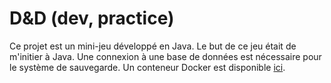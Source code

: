 # D&D (dev, practice)

Ce projet est un mini-jeu développé en Java. Le but de ce jeu était de m'initier à Java. Une connexion à une base de données est nécessaire pour le système de sauvegarde. Un conteneur Docker est disponible [ici](https://hub.docker.com/r/mateonicoud/java).

[//]: # (```mermaid)

[//]: # (classDiagram)

[//]: # (    class hero {)

[//]: # (        -String name)

[//]: # (        -String job)

[//]: # (        -Inventory inventory)

[//]: # (        -boolean secondaryHand)

[//]: # (        -int health)

[//]: # (        -int attackPower)

[//]: # (        -int defensePower)

[//]: # (        -OffensiveEquipment OffensiveEquipment)

[//]: # (        -DefensiveEquipment DefensiveEquipment)

[//]: # (        +hero&#40;String, boolean&#41;)

[//]: # (        +void addToInventory&#40;Items&#41;)

[//]: # (        +void displayInventory&#40;&#41;)

[//]: # (        +void displayCharacter&#40;&#41;)

[//]: # (        +boolean getIsSecondaryHand&#40;&#41;)

[//]: # (        +String getName&#40;&#41;)

[//]: # (        +String getJob&#40;&#41;)

[//]: # (        +void setJob&#40;String&#41;)

[//]: # (        +boolean isSecondaryHand&#40;&#41;)

[//]: # (        +int getHealth&#40;&#41;)

[//]: # (        +void setHealth&#40;int&#41;)

[//]: # (        +int getAttackPower&#40;&#41;)

[//]: # (        +void setAttackPower&#40;int&#41;)

[//]: # (        +int getDefensePower&#40;&#41;)

[//]: # (        +void setDefensePower&#40;int&#41;)

[//]: # (        +OffensiveEquipment getOffensiveEquipment&#40;&#41;)

[//]: # (        +void setOffensiveEquipment&#40;OffensiveEquipment&#41;)

[//]: # (        +DefensiveEquipment getDefensiveEquipment&#40;&#41;)

[//]: # (        +void setDefensiveEquipment&#40;DefensiveEquipment&#41;)

[//]: # (    })

[//]: # (    class Warrior {)

[//]: # (        +Warrior&#40;String, String, boolean&#41;)

[//]: # (    })

[//]: # (    class Wizard {)

[//]: # (        +Wizard&#40;String, String, boolean&#41;)

[//]: # (    })

[//]: # (    class Inventory {)

[//]: # (        -ArrayList<Items> items)

[//]: # (        +Inventory&#40;&#41;)

[//]: # (        +void addItems&#40;Items&#41;)

[//]: # (        +void removeItems&#40;Items&#41;)

[//]: # (        +void displayInventory&#40;&#41;)

[//]: # (    })

[//]: # (    class Items {)

[//]: # (        -String name)

[//]: # (        -String type)

[//]: # (        +Items&#40;String, String&#41;)

[//]: # (        +String getName&#40;&#41;)

[//]: # (        +void setName&#40;String&#41;)

[//]: # (        +String getType&#40;&#41;)

[//]: # (        +void setType&#40;String&#41;)

[//]: # (    })

[//]: # (    class DefensiveEquipment {)

[//]: # (        <<abstract>>)

[//]: # (        -int defensePower)

[//]: # (        +DefensiveEquipment&#40;String, String, int&#41;)

[//]: # (        +int getDefensePower&#40;&#41;)

[//]: # (        +void setDefensePower&#40;int&#41;)

[//]: # (    })

[//]: # (    class ArcaneShield {)

[//]: # (        +ArcaneShield&#40;&#41;)

[//]: # (    })

[//]: # (    class PaperCraftShield {)

[//]: # (        +PaperCraftShield&#40;&#41;)

[//]: # (    })

[//]: # (        class LoadedShield {)

[//]: # (        +LoadedShield&#40;String, String, int&#41;)

[//]: # (    })

[//]: # (    class OffensiveEquipment {)

[//]: # (        <<abstract>>)

[//]: # (        -int attackPower)

[//]: # (        +OffensiveEquipment&#40;String, String, int&#41;)

[//]: # (        +int getAttackPower&#40;&#41;)

[//]: # (        +void setAttackPower&#40;int&#41;)

[//]: # (    })

[//]: # (    class FoamSword {)

[//]: # (        +FoamSword&#40;&#41;)

[//]: # (    })

[//]: # (    class WoodStick {)

[//]: # (        +WoodStick&#40;&#41;)

[//]: # (    })

[//]: # (    class ExcaliburSword{)

[//]: # (        +ExcaliburSword&#40;&#41;)

[//]: # (    })

[//]: # (    class EldritchStaff{)

[//]: # (        +EldritchStaff&#40;&#41;)

[//]: # (    })

[//]: # (    class LoadedOffensive{)

[//]: # (        +LoadedOffensive&#40;String, String, int&#41;)

[//]: # (    })

[//]: # (    class CharacterOutOfBounds {)

[//]: # (        <<Exception>>)

[//]: # (        -String errorMessage)

[//]: # (        +CharacterOutOfBounds&#40;String&#41;)

[//]: # (    })

[//]: # (    class Menu {)

[//]: # (        -Scanner reader)

[//]: # (        +Menu&#40;&#41;)

[//]: # (        +void displayMenu&#40;&#41;)

[//]: # (        +String getRestartResponse&#40;&#41;)

[//]: # (        +String getCharacterName&#40;&#41;)

[//]: # (        +String getCharacterJob&#40;&#41;)

[//]: # (        +boolean getSecondHand&#40;&#41;)

[//]: # (        +void getEnter&#40;&#41;)

[//]: # (    })

[//]: # (    class Game {)

[//]: # (        +Game&#40;&#41;)

[//]: # (        +void startGame&#40;&#41;)

[//]: # (        +void playGame&#40;&#41;)

[//]: # (    })

[//]: # (    class Main {)

[//]: # (        +void main&#40;String[] args&#41;)

[//]: # (    })

[//]: # (    class DatabaseConnection{)

[//]: # (        +getConnection&#40;&#41;)

[//]: # (        -String DATABASE_URL)

[//]: # (        -String DATABASE_USER )

[//]: # (        -String DATABASE_PASSWORD)

[//]: # (    })

[//]: # (    class LoadedConsumable{)

[//]: # (        +LoadedConsumable&#40;String,String,int&#41;)

[//]: # (    })

[//]: # (    class Consumable{)

[//]: # (        +Consumable&#40;String,String,int&#41;)

[//]: # (    })

[//]: # (    class GreatPotion{)

[//]: # (        +GreatPotion&#40;&#41;)

[//]: # (    })

[//]: # (    class StandardPotion{)

[//]: # (        +StandardPotion&#40;&#41;)

[//]: # (    })

[//]: # (    class GreatPotion{)

[//]: # (        +GreatPotion&#40;&#41;)

[//]: # (    })

[//]: # (    class RequestDatabase{)

[//]: # (    +RequestDatabase&#40;&#41;)

[//]: # (    +void createHero&#40;Board board, Hero character&#41;)

[//]: # (    +void getHeroes&#40;&#41;)

[//]: # (    +void editHero&#40;Board board, Hero character&#41; )

[//]: # (    +void deleteAllData&#40;&#41;)

[//]: # (    +void deleteHero&#40;&#41; )

[//]: # (    +void deleteDefensiveEquipement&#40;&#41; )

[//]: # (    +void deleteOffensiveEquipement&#40;&#41;)

[//]: # (    +void deleteBoard&#40;&#41;)

[//]: # (    +void deleteCase&#40;&#41;)

[//]: # (    +void deleteMysteryBox&#40;&#41;)

[//]: # (    +void deleteEnnemie&#40;&#41;)

[//]: # (    +void executeUpdate&#40;String sql&#41; )

[//]: # (    +void getDefensiveEquipments&#40;&#41; )

[//]: # (    +void insertDefensiveEquipment&#40;Hero character, DefensiveEquipment defensiveEquipment&#41;)

[//]: # (    +void editDefensiveEquipment&#40;Hero character, DefensiveEquipment defensiveEquipment&#41;)

[//]: # (    +deleteDefensiveEquipment&#40;int id&#41; )

[//]: # (    +void getOffensiveEquipments&#40;&#41; )

[//]: # (    +insertOffensiveEquipment&#40;Hero character, OffensiveEquipment offensiveEquipment&#41;)

[//]: # (    +editOffensiveEquipment&#40;Hero character, OffensiveEquipment offensiveEquipment&#41;)

[//]: # (    +deleteDOffensiveEquipment&#40;Hero character&#41; )

[//]: # (    +editBoard&#40;Hero character, int id_case, int id&#41;)

[//]: # (    +void insertBoard&#40;Hero character, int id_case, int id&#41;)

[//]: # (    +void createBox&#40;Board board, Hero character, int id&#41;)

[//]: # (    +insertMysteryBox&#40;Items item, Board board, int id&#41;)

[//]: # (    +insertEnnemie&#40;Ennemies ennemie, Board board, int id&#41;)

[//]: # (    +editEnnemie&#40;Ennemies ennemie, int id&#41;)

[//]: # (    +void getEnnemyFromDatabase&#40;Board board, int boardId, ArrayList<Box> boxes&#41;)

[//]: # (    +void getMysteryBoxFromDatabase&#40;Board board, int boardId, ArrayList<Box> boxes&#41;)

[//]: # (    +void getHeroPosition&#40;int boardId&#41;)

[//]: # (    })

[//]: # (    class Box{)

[//]: # (    +void interaction&#40;Hero,Board&#41;)

[//]: # (    })

[//]: # (    <<interface>> Box)

[//]: # (    class Ennemies{)

[//]: # (        -int health)

[//]: # (        -Hero character)

[//]: # (        -String name)

[//]: # (        -int attackPower)

[//]: # (        -int id)

[//]: # (        +interaction&#40;Hero,Board&#41;)

[//]: # (    })

[//]: # (    class LoadedEnnemie{)

[//]: # (        +LoadedEnnemie&#40;String,int,int&#41;)

[//]: # (    })

[//]: # (    class Goblin{)

[//]: # (        +Goblin&#40;&#41;)

[//]: # (    })

[//]: # (    class Dragon{)

[//]: # (        +Dragon&#40;&#41;)

[//]: # (    })

[//]: # (    class Sorcerer{)

[//]: # (        +Sorcerer&#40;&#41;)

[//]: # (    })

[//]: # (    class MysteryBox{)

[//]: # (        +MysteryBox&#40;&#41;)

[//]: # (        -Hero character)

[//]: # (        -int id)

[//]: # (        -List<items> items)

[//]: # (        +interaction&#40;Hero,Board&#41;)

[//]: # (    })

[//]: # (    class EmptyBox{)

[//]: # (        +EmptyBox&#40;&#41;)

[//]: # (        -Hero character)

[//]: # (        +interaction&#40;Hero,Board&#41;)

[//]: # (    })

[//]: # (    hero <|-- Warrior)

[//]: # (    hero <|-- Wizard)

[//]: # (    hero *-- Inventory)

[//]: # (    hero *-- OffensiveEquipment)

[//]: # (    hero *-- DefensiveEquipment)

[//]: # (    Inventory *-- Items)

[//]: # (    Items <|-- DefensiveEquipment)

[//]: # (    Items <|-- OffensiveEquipment)

[//]: # (    Items <|-- Consumable)

[//]: # (    DefensiveEquipment <|-- ArcaneShield)

[//]: # (    DefensiveEquipment <|-- PaperCraftShield)

[//]: # (    DefensiveEquipment <|-- LoadedShield)

[//]: # (    OffensiveEquipment <|-- LoadedOffensive)

[//]: # (    OffensiveEquipment <|-- ExcaliburSword)

[//]: # (    OffensiveEquipment <|-- EldritchStaff)

[//]: # (    OffensiveEquipment <|-- FoamSword)

[//]: # (    OffensiveEquipment <|-- WoodStick)

[//]: # (    Consumable <|-- GreatPotion)

[//]: # (    Consumable <|-- StandardPotion)

[//]: # (    Consumable <|-- LoadedConsumable)

[//]: # (    Ennemies <|-- Dragon)

[//]: # (    Ennemies <|-- Goblin)

[//]: # (    Ennemies <|-- Sorcerer)

[//]: # (    Ennemies <|-- LoadedEnnemie)

[//]: # (    Box <|-- EmptyBox)

[//]: # (    Box <|-- Ennemies)

[//]: # (    Box <|-- MysteryBox)

[//]: # (    CharacterOutOfBounds ..> Game : throws)

[//]: # (    Game *-- Menu)

[//]: # (    Main *-- Game)

[//]: # (    Game *-- RequestDatabase)

[//]: # (    Box *-- Ennemies)

[//]: # (    RequestDatabase *-- DatabaseConnection)